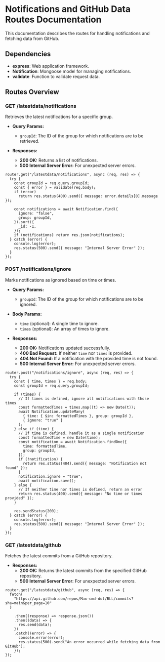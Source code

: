 # Notifications and GitHub Data Routes Documentation

This documentation describes the routes for handling notifications and fetching data from GitHub.

## Dependencies

- **express**: Web application framework.
- **Notification**: Mongoose model for managing notifications.
- **validate**: Function to validate request data.

## Routes Overview

### GET /latestdata/notifications

Retrieves the latest notifications for a specific group.

- **Query Params:**

  - `groupId`: The ID of the group for which notifications are to be retrieved.

- **Responses:**
  - **200 OK:** Returns a list of notifications.
  - **500 Internal Server Error:** For unexpected server errors.

```
router.get("/latestdata/notifications", async (req, res) => {
  try {
    const groupId = req.query.groupId;
    const { error } = validate(req.body);
    if (error)
      return res.status(400).send({ message: error.details[0].message });

    const notifications = await Notification.find({
      ignore: "false",
      group: groupId,
    }).sort({
      _id: -1,
    });
    if (notifications) return res.json(notifications);
  } catch (error) {
    console.log(error);
    res.status(500).send({ message: "Internal Server Error" });
  }
});
```

### POST /notifications/ignore

Marks notifications as ignored based on time or times.

- **Query Params:**

  - `groupId`: The ID of the group for which notifications are to be ignored.

- **Body Params:**

  - `time` (optional): A single time to ignore.
  - `times` (optional): An array of times to ignore.

- **Responses:**
  - **200 OK:** Notifications updated successfully.
  - **400 Bad Request:** If neither `time` nor `times` is provided.
  - **404 Not Found:** If a notification with the provided time is not found.
  - **500 Internal Server Error:** For unexpected server errors.

```
router.post("/notifications/ignore", async (req, res) => {
  try {
    const { time, times } = req.body;
    const groupId = req.query.groupId;

    if (times) {
      // If times is defined, ignore all notifications with those times
      const formattedTimes = times.map((t) => new Date(t));
      await Notification.updateMany(
        { time: { $in: formattedTimes }, group: groupId },
        { ignore: "true" }
      );
    } else if (time) {
      // If time is defined, handle it as a single notification
      const formattedTime = new Date(time);
      const notification = await Notification.findOne({
        time: formattedTime,
        group: groupId,
      });
      if (!notification) {
        return res.status(404).send({ message: "Notification not found" });
      }
      notification.ignore = "true";
      await notification.save();
    } else {
      // If neither time nor times is defined, return an error
      return res.status(400).send({ message: "No time or times provided" });
    }

    res.sendStatus(200);
  } catch (error) {
    console.log(error);
    res.status(500).send({ message: "Internal Server Error" });
  }
});
```

### GET /latestdata/github

Fetches the latest commits from a GitHub repository.

- **Responses:**
  - **200 OK:** Returns the latest commits from the specified GitHub repository.
  - **500 Internal Server Error:** For unexpected server errors.

```
router.get("/latestdata/github", async (req, res) => {
  fetch(
    "https://api.github.com/repos/Max-cmd-dot/BLL/commits?sha=main&per_page=10"
  )

    .then((response) => response.json())
    .then((data) => {
      res.send(data);
    })
    .catch((error) => {
      console.error(error);
      res.status(500).send("An error occurred while fetching data from GitHub");
    });
});
```

